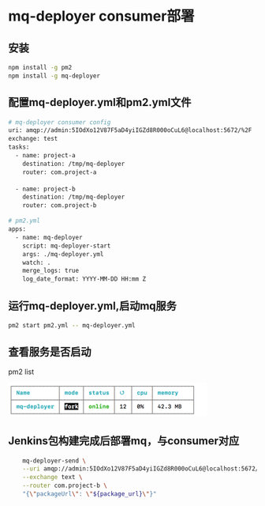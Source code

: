 # mq-deployer consumer部署

## 安装

```bash
npm install -g pm2
npm install -g mq-deployer
```
## 配置mq-deployer.yml和pm2.yml文件

```bash
# mq-deployer consumer config
uri: amqp://admin:5IOdXo12V87F5aD4yiIGZd8R000oCuL6@localhost:5672/%2F
exchange: test
tasks:
  - name: project-a
    destination: /tmp/mq-deployer
    router: com.project-a

  - name: project-b
    destination: /tmp/mq-deployer
    router: com.project-b
```


```bash
# pm2.yml
apps:
  - name: mq-deployer
    script: mq-deployer-start
    args: ./mq-deployer.yml
    watch: .
    merge_logs: true
    log_date_format: YYYY-MM-DD HH:mm Z


```

## 运行mq-deployer.yml,启动mq服务
```bash
pm2 start pm2.yml -- mq-deployer.yml
```

## 查看服务是否启动
pm2 list

![a.png](a.png)

## Jenkins包构建完成后部署mq，与consumer对应

```bash
    mq-deployer-send \
    --uri amqp://admin:5IOdXo12V87F5aD4yiIGZd8R000oCuL6@localhost:5672/%2F \
    --exchange text \
    --router com.project-b \
    "{\"packageUrl\": \"${package_url}\"}"
```
